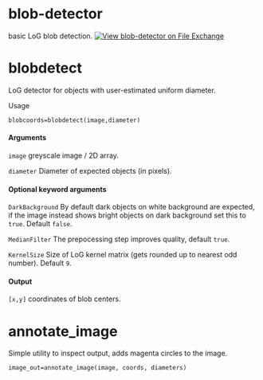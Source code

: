# blob-detector
basic LoG blob detection. [![View blob-detector on File Exchange](https://www.mathworks.com/matlabcentral/images/matlab-file-exchange.svg)](https://uk.mathworks.com/matlabcentral/fileexchange/123905-blob-detector)

# blobdetect
LoG detector for objects with user-estimated uniform diameter.

Usage 

```blobcoords=blobdetect(image,diameter)```

#### Arguments

```image``` greyscale image / 2D array.

```diameter``` Diameter of expected objects (in pixels).

#### Optional keyword arguments

```DarkBackground``` By default dark objects on white background are expected, if the 
image instead shows bright objects on dark background set this to ```true```.  Default ```false```.

```MedianFilter``` The prepocessing step improves quality, default ```true```.

```KernelSize``` Size of LoG kernel matrix (gets rounded up to nearest odd number).  Default ```9```.

#### Output
```[x,y]``` coordinates of blob centers.

# annotate_image

Simple utility to inspect output, adds magenta circles to the image.

```image_out=annotate_image(image, coords, diameters)```



